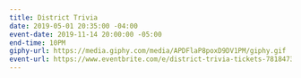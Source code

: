 ```yaml
---
title: District Trivia
date: 2019-05-01 20:35:00 -04:00
event-date: 2019-11-14 20:00:00 -05:00
end-time: 10PM
giphy-url: https://media.giphy.com/media/APDFlaP8poxD9DV1PM/giphy.gif
event-url: https://www.eventbrite.com/e/district-trivia-tickets-78184737655
---
```


